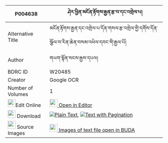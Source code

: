 |P004638|ཤེར་ཕྱིན་མངོན་རྟོགས་རྒྱན་རྩ་བ་དང་འགྲེལ་པ། 
| --- | --- 
|Alternative Title |མངོན་རྟོགས་རྒྱན་དང་འགྲེལ་པ་དོན་གསལ་རྩ་འགྲེལ་གྱི་དགོས་དོན་སྩོལ་བ་རིན་ཆེན་བསམ་འཕེལ་དབང་གི་རྒྱལ་པོ།
|Author| གཡག་སྟོན་སངས་རྒྱས་དཔལ།
|BDRC ID | W20485
|Creator | Google OCR
|Number of Volumes| 1
|<img width="25" src="https://img.icons8.com/color/25/000000/edit-property.png">Edit Online| [<img width="25" src="https://avatars.githubusercontent.com/u/45091458?s=200&v=4"> Open in Editor](http://editor.openpecha.org/P004638)
|<img width="25" src="https://img.icons8.com/fluent/48/000000/download-2.png"/>  Download | [![](https://img.icons8.com/color/20/000000/txt.png)Plain Text](https://github.com/Openpecha/P004638/releases/download/v2/sherchin_ngontok_gyen_tsawa_da_plain_P004638.zip), [![](https://img.icons8.com/color/20/000000/txt.png)Text with Pagination](https://github.com/Openpecha/P004638/releases/download/v2/sherchin_ngontok_gyen_tsawa_da_pages_P004638.zip)
|<img width="25" src="https://img.icons8.com/plasticine/100/000000/pictures-folder.png"/>  Source Images | [<img width="25" src="https://library.bdrc.io/icons/BUDA-small.svg"> Images of text file open in BUDA](https://library.bdrc.io/show/bdr:W20485)